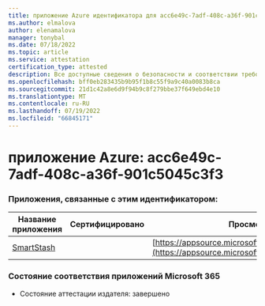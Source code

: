 ```yaml
---
title: приложение Azure идентификатора для acc6e49c-7adf-408c-a36f-901c5045c3f3
ms.author: elmalova
author: elenamalova
manager: tonybal
ms.date: 07/18/2022
ms.topic: article
ms.service: attestation
certification_type: attested
description: Все доступные сведения о безопасности и соответствии требованиям для acc6e49c-7adf-408c-a36f-901c5045c3f3.
ms.openlocfilehash: bff0eb283435b9b95f1b8c55f9a9c40a0083b8ca
ms.sourcegitcommit: 21d1c42a8e6d9f94b9c8f279bbe37f649ebd4e10
ms.translationtype: MT
ms.contentlocale: ru-RU
ms.lasthandoff: 07/19/2022
ms.locfileid: "66845171"
---
```

# <a name="azure-app-id-acc6e49c-7adf-408c-a36f-901c5045c3f3"></a>приложение Azure: acc6e49c-7adf-408c-a36f-901c5045c3f3


### <a name="apps-associated-with-this-id"></a>Приложения, связанные с этим идентификатором:
| **Название приложения** | **Сертифицировано** | **Просмотр в AppSource** |
|--------------|---------------|-----------------------|
| [SmartStash](../forward/WA200004223.md) |  | [https://appsource.microsoft.com/product/office/WA200004223](https://appsource.microsoft.com/product/office/WA200004223) |

### <a name="microsoft-365-app-compliance-status"></a>Состояние соответствия приложений Microsoft 365
- Состояние аттестации издателя: завершено
